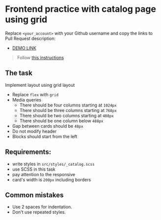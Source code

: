 # Frontend practice with catalog page using grid
Replace `<your_account>` with your Github username and copy the links to Pull Request description:
- [DEMO LINK](https://mariiaStorozhyk.github.io/layout_catalog_grid/)

> Follow [this instructions](https://github.com/mate-academy/layout_task-guideline#how-to-solve-the-layout-tasks-on-github)

## The task
Implement layout using grid layout

- Replace `flex` with `grid`
- Media queries
  - There should be four columns starting at `1024px`
  - There should be three columns starting at `768px`
  - There should be two columns starting at `488px`
  - There should be one column below `488px`
- Gap between cards should be `48px`
- Do not modify header
- Blocks should start from the left


## Requirements:
- write styles in `src/styles/_catalog.scss`
- use SCSS in this task
- pay attention to the responsive
- card's width is `200px` including borders

## Common mistakes
- Use 2 spaces for indentation.
- Don't use repeated styles.
